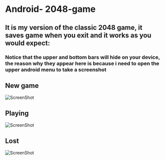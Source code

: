 # Android- 2048-game

## It is my version of the classic 2048 game, it saves game when you exit and it works as you would expect:

### Notice that the upper and bottom bars will hide on your device, the reason why they appear here is because i need to open the upper android menu to take a screenshot


## New game
![ScreenShot](https://i.gyazo.com/8f92979e041b5dc9e90e769edf135a1a.png)


## Playing
![ScreenShot](https://i.gyazo.com/728f8b9a2dcf225f4ffa574b46efb8ef.png)


## Lost
![ScreenShot](https://i.gyazo.com/728f8b9a2dcf225f4ffa574b46efb8ef.png)
